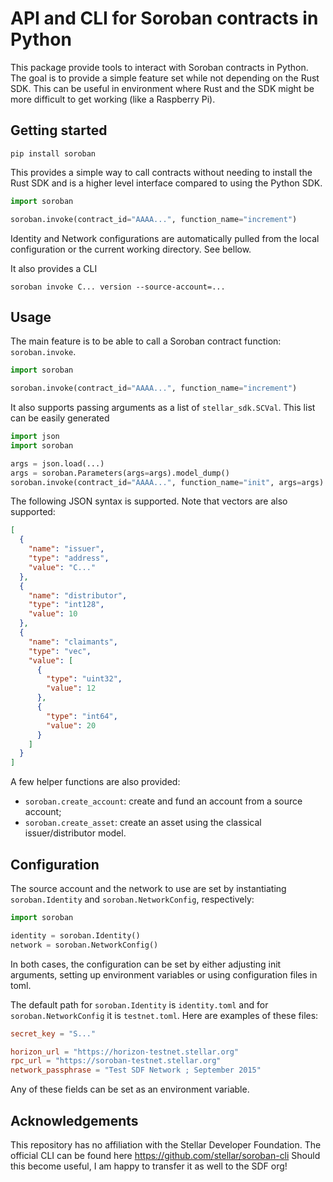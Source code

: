 # API and CLI for Soroban contracts in Python

This package provide tools to interact with Soroban contracts in Python. The
goal is to provide a simple feature set while not depending on the Rust SDK.
This can be useful in environment where Rust and the SDK might be more
difficult to get working (like a Raspberry Pi).

## Getting started

```
pip install soroban
```

This provides a simple way to call contracts without needing to install the
Rust SDK and is a higher level interface compared to using the Python SDK.

```python
import soroban

soroban.invoke(contract_id="AAAA...", function_name="increment")
```

Identity and Network configurations are automatically pulled from the
local configuration or the current working directory. See bellow.

It also provides a CLI
```shell
soroban invoke C... version --source-account=...
```

## Usage

The main feature is to be able to call a Soroban contract function: `soroban.invoke`.

```python
import soroban

soroban.invoke(contract_id="AAAA...", function_name="increment")
```

It also supports passing arguments as a list of `stellar_sdk.SCVal`. This list
can be easily generated

```python
import json
import soroban

args = json.load(...)
args = soroban.Parameters(args=args).model_dump()
soroban.invoke(contract_id="AAAA...", function_name="init", args=args)
```

The following JSON syntax is supported. Note that vectors are also supported:
```json
[
  {
    "name": "issuer",
    "type": "address",
    "value": "C..."
  },
  {
    "name": "distributor",
    "type": "int128",
    "value": 10
  },
  {
    "name": "claimants",
    "type": "vec",
    "value": [
      {
        "type": "uint32",
        "value": 12
      },
      {
        "type": "int64",
        "value": 20
      }
    ]
  }
]
```

A few helper functions are also provided:

- `soroban.create_account`: create and fund an account from a source account;
- `soroban.create_asset`: create an asset using the classical issuer/distributor model.

## Configuration

The source account and the network to use are set by instantiating `soroban.Identity`
and `soroban.NetworkConfig`, respectively:

```python
import soroban

identity = soroban.Identity()
network = soroban.NetworkConfig()
```

In both cases, the configuration can be set by either adjusting init arguments,
setting up environment variables or using configuration files in toml.

The default path for `soroban.Identity` is `identity.toml` and for `soroban.NetworkConfig` it
is `testnet.toml`. Here are examples of these files:

```toml
secret_key = "S..."
```

```toml
horizon_url = "https://horizon-testnet.stellar.org"
rpc_url = "https://soroban-testnet.stellar.org"
network_passphrase = "Test SDF Network ; September 2015"
```

Any of these fields can be set as an environment variable.

## Acknowledgements

This repository has no affiliation with the Stellar Developer Foundation.
The official CLI can be found here https://github.com/stellar/soroban-cli
Should this become useful, I am happy to transfer it as well to the SDF org!
